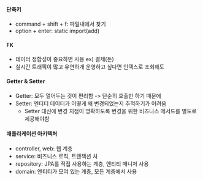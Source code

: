 #### 단축키
- command + shift + f: 파일내에서 찾기
- option + enter: static import(add)

#### FK
- 데이터 정합성이 중요하면 사용 ex) 결제(돈)
- 실시간 트래픽이 많고 유연하개 운영하고 싶다면 인덱스로 조회해도 

#### Getter & Setter
- Getter: 모두 열어두는 것이 편리함 -> 단순히 호출만 하기 때문에
- Setter: 엔티티 데이터가 어떻게 왜 변경되었는지 추적하기가 어려움
    - Setter 대신에 변경 지점이 명확하도록 변경을 위한 비즈니스 메서드를 별도로 제공해야함 
    
#### 애플리케이션 아키텍처
- controller, web: 웹 계층
- service: 비즈니스 로직, 트랜잭션 처
- repository: JPA를 직접 사용하는 계층, 엔티티 매니저 사용
- domain: 엔티티가 모여 있는 계층, 모든 계층에서 사용

